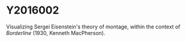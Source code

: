 # Y2016002

Visualizing Sergei Eisenstein's theory of montage, within the context of _Borderline_ (1930, Kenneth MacPherson).

